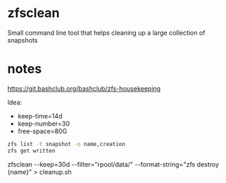 # zfsclean
Small command line tool that helps cleaning up a large collection of snapshots


# notes

https://git.bashclub.org/bashclub/zfs-housekeeping

Idea:
- keep-time=14d
- keep-number=30
- free-space=80G


```bash
zfs list -t snapshot -o name,creation
zfs get written

```


zfsclean --keep=30d --filter="rpool/data/" --format-string="zfs destroy {name}" > cleanup.sh